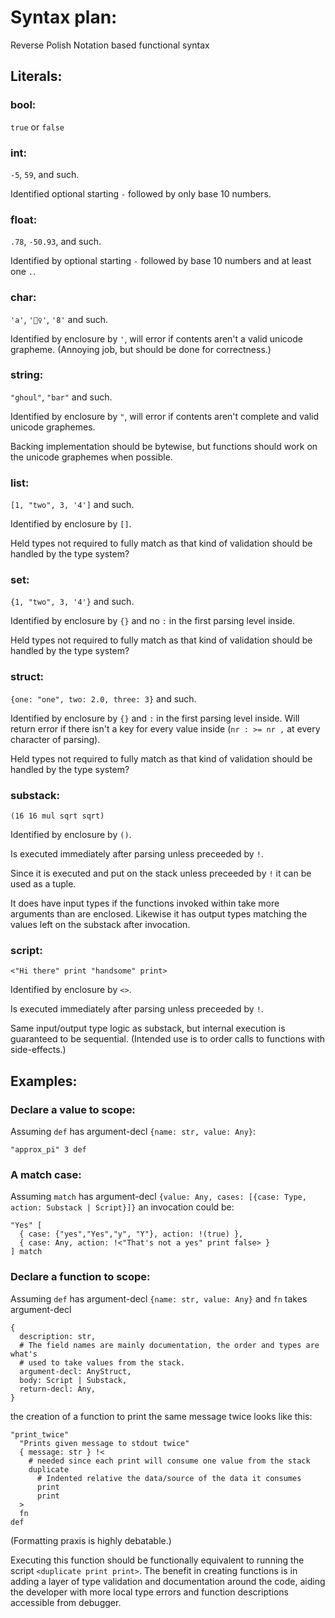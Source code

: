 # Syntax plan:

Reverse Polish Notation based functional syntax

## Literals:

### bool:
`true` or `false`

### int:
`-5`, `59`, and such.

Identified optional starting `-` followed by only base 10 numbers.

### float:
`.78`, `-50.93`, and such.

Identified by optional starting `-` followed by base 10 numbers and at least
one `.`.

### char:
`'a'`, `'👮‍♀️'`, `'8'` and such.

Identified by enclosure by `'`, will error if contents aren't a valid unicode
grapheme. (Annoying job, but should be done for correctness.)

### string:
`"ghoul"`, `"bar"` and such.

Identified by enclosure by `"`, will error if contents aren't complete and
valid unicode graphemes.

Backing implementation should be bytewise, but functions should work on the
unicode graphemes when possible. 

### list:
`[1, "two", 3, '4']` and such.

Identified by enclosure by `[]`.

Held types not required to fully match as that kind of validation should be
handled by the type system?

### set:
`{1, "two", 3, '4'}` and such.

Identified by enclosure by `{}` and no `:` in the first parsing level inside.

Held types not required to fully match as that kind of validation should be
handled by the type system?

### struct:
`{one: "one", two: 2.0, three: 3}` and such.

Identified by enclosure by `{}` and `:` in the first parsing level inside.
Will return error if there isn't a key for every value inside
(`nr : >= nr ,` at every character of parsing).

Held types not required to fully match as that kind of validation should be
handled by the type system?

### substack:
`(16 16 mul sqrt sqrt)`

Identified by enclosure by `()`.

Is executed immediately after parsing unless preceeded by `!`.

Since it is executed and put on the stack unless preceeded by `!` it can be used
as a tuple.

It does have input types if the functions invoked within take more arguments
than are enclosed. Likewise it has output types matching the values left on
the substack after invocation.

### script:
`<"Hi there" print "handsome" print>`

Identified by enclosure by `<>`.

Is executed immediately after parsing unless preceeded by `!`.

Same input/output type logic as substack, but internal execution is guaranteed
to be sequential. (Intended use is to order calls to functions with
side-effects.)

## Examples:

### Declare a value to scope:
Assuming `def` has argument-decl `{name: str, value: Any}`:

    "approx_pi" 3 def

### A match case:
Assuming `match` has argument-decl
`{value: Any, cases: [{case: Type, action: Substack | Script}]}` an invocation
could be:

    "Yes" [
      { case: {"yes","Yes","y", "Y"}, action: !(true) },
      { case: Any, action: !<"That's not a yes" print false> }
    ] match

### Declare a function to scope:
Assuming `def` has argument-decl `{name: str, value: Any}` and `fn` takes
argument-decl

    {
      description: str,
      # The field names are mainly documentation, the order and types are what's
      # used to take values from the stack.
      argument-decl: AnyStruct,
      body: Script | Substack,
      return-decl: Any,
    }

the creation of a function to print the same message twice looks like this:

    "print_twice"
      "Prints given message to stdout twice"
      { message: str } !<
        # needed since each print will consume one value from the stack
        duplicate
          # Indented relative the data/source of the data it consumes
          print
          print
      >
      fn
    def

(Formatting praxis is highly debatable.)

Executing this function should be functionally equivalent to running the script
`<duplicate print print>`. The benefit in creating functions is in adding a
layer of type validation and documentation around the code, aiding the developer
with more local type errors and function descriptions accessible from debugger.
